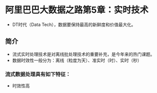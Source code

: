 <head>
<link href = '../../css/notestyle.css' rel = 'stylesheet' type = 'text/css'>
</head>

# 阿里巴巴大数据之路第5章：实时技术
* DT时代（Data Tech），数据要保持最高的新鲜度和价值最大化。
## 简介
* 流式实时处理技术是对离线批处理技术的重要补充，是今年来的热门课题。
* 数据时效性一般分为：离线（粒度为天）、准实时（时）、实时（秒）
### 流式数据处理具有如下特征：  
* 时效性高




